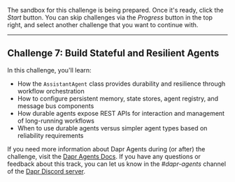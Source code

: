 The sandbox for this challenge is being prepared. Once it's ready, click the *Start* button. You can skip challenges via the *Progress* button in the top right, and select another challenge that you want to continue with.

---

## Challenge 7: Build Stateful and Resilient Agents

In this challenge, you'll learn:

- How the `AssistantAgent` class provides durability and resilience through workflow orchestration
- How to configure persistent memory, state stores, agent registry, and message bus components
- How durable agents expose REST APIs for interaction and management of long-running workflows
- When to use durable agents versus simpler agent types based on reliability requirements

If you need more information about Dapr Agents during (or after) the challenge, visit the [Dapr Agents Docs](https://diagrid.ws/dapr-agents-docs/). If you have any questions or feedback about this track, you can let us know in the *#dapr-agents* channel of the [Dapr Discord server](https://bit.ly/dapr-discord).
